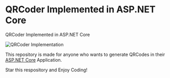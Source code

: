 # QRCoder Implemented in ASP.NET Core
QRCoder Implemented in ASP.NET Core

![QRCoder Implementation](https://raw.githubusercontent.com/yogyogi/QRCoder-implemented-in-ASP.NET-Core/master/qrcoder-aspnet-core.png)

This repository is made for anyone who wants to generate QRCodes in their [ASP.NET Core](https://www.yogihosting.com/category/aspnet-core/) Application.

Star this respository and Enjoy Coding!
